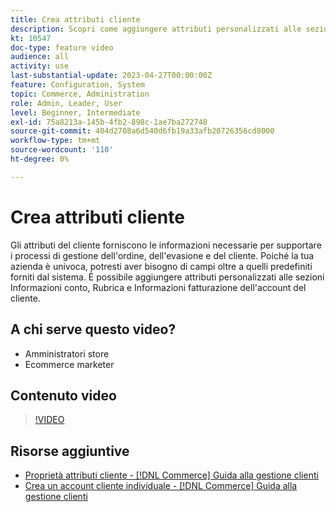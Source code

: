 ```yaml
---
title: Crea attributi cliente
description: Scopri come aggiungere attributi personalizzati alle sezioni Informazioni account, Rubrica e Informazioni fatturazione dell’account di un cliente.
kt: 10547
doc-type: feature video
audience: all
activity: use
last-substantial-update: 2023-04-27T00:00:00Z
feature: Configuration, System
topic: Commerce, Administration
role: Admin, Leader, User
level: Beginner, Intermediate
exl-id: 75a8213a-145b-4fb2-898c-1ae7ba272748
source-git-commit: 404d2708a6d540d6fb19a33afb20726356cd8000
workflow-type: tm+mt
source-wordcount: '110'
ht-degree: 0%

---
```


# Crea attributi cliente

Gli attributi del cliente forniscono le informazioni necessarie per supportare i processi di gestione dell&#39;ordine, dell&#39;evasione e del cliente. Poiché la tua azienda è univoca, potresti aver bisogno di campi oltre a quelli predefiniti forniti dal sistema. È possibile aggiungere attributi personalizzati alle sezioni Informazioni conto, Rubrica e Informazioni fatturazione dell&#39;account del cliente.

## A chi serve questo video?

- Amministratori store
- Ecommerce marketer

## Contenuto video

>[!VIDEO](https://video.tv.adobe.com/v/343661?quality=12&learn=on)

## Risorse aggiuntive

- [Proprietà attributi cliente - [!DNL Commerce] Guida alla gestione clienti](https://experienceleague.adobe.com/docs/commerce-admin/customers/customer-accounts/attributes/attribute-properties.html)
- [Crea un account cliente individuale - [!DNL Commerce] Guida alla gestione clienti](https://experienceleague.adobe.com/docs/commerce-admin/customers/customer-accounts/account-create.html)
